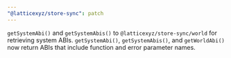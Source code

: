 ```yaml
---
"@latticexyz/store-sync": patch
---
```


`getSystemAbi()` and `getSystemAbis()` to `@latticexyz/store-sync/world` for retrieving system ABIs. `getSystemAbi()`, `getSystemAbis()`, and `getWorldAbi()` now return ABIs that include function and error parameter names.
